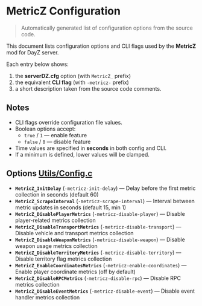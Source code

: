 # MetricZ Configuration

> Automatically generated list of configuration options from the source code.

This document lists configuration options and CLI flags
used by the **MetricZ** mod for DayZ server.

Each entry below shows:

1. the **serverDZ.cfg** option (with `MetricZ_` prefix)
2. the equivalent **CLI flag** (with `-metricz-` prefix)
3. a short description taken from the source code comments.

## Notes

* CLI flags override configuration file values.
* Boolean options accept:
  * `true` / `1` — enable feature
  * `false` / `0` — disable feature
* Time values are specified in **seconds** in both config and CLI.
* If a minimum is defined, lower values will be clamped.

## Options [Utils/Config.c](./scripts/3_Game/MetricZ/Utils/Config.c)

* **`MetricZ_InitDelay`** (`-metricz-init-delay`) —
  Delay before the first metric collection in seconds (default 60)
* **`MetricZ_ScrapeInterval`** (`-metricz-scrape-interval`) —
  Interval between metric updates in seconds (default 15, min 1)
* **`MetricZ_DisablePlayerMetrics`** (`-metricz-disable-player`) —
  Disable player-related metrics collection
* **`MetricZ_DisableTransportMetrics`** (`-metricz-disable-transport`) —
  Disable vehicle and transport metrics collection
* **`MetricZ_DisableWeaponMetrics`** (`-metricz-disable-weapon`) —
  Disable weapon usage metrics collection
* **`MetricZ_DisableTerritoryMetrics`** (`-metricz-disable-territory`) —
  Disable territory flag metrics collection
* **`MetricZ_EnableCoordinatesMetrics`** (`-metricz-enable-coordinates`) —
  Enable player coordinate metrics (off by default)
* **`MetricZ_DisableRPCMetrics`** (`-metricz-disable-rpc`) —
  Disable RPC metrics collection
* **`MetricZ_DisableEventMetrics`** (`-metricz-disable-event`) —
  Disable event handler metrics collection
